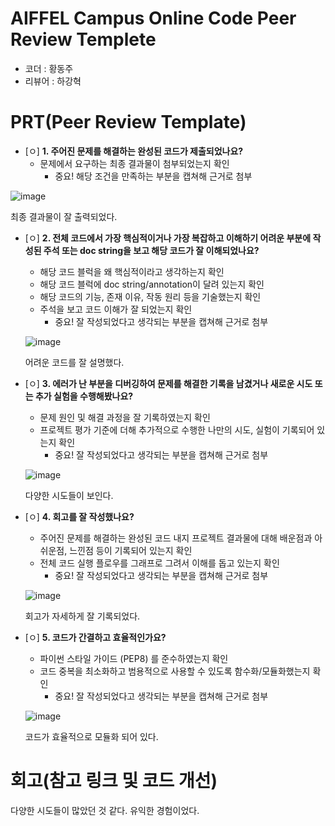 # AIFFEL Campus Online Code Peer Review Templete
- 코더 : 황동주
- 리뷰어 : 하강혁


# PRT(Peer Review Template)
- [ㅇ]  **1. 주어진 문제를 해결하는 완성된 코드가 제출되었나요?**
    - 문제에서 요구하는 최종 결과물이 첨부되었는지 확인
        - 중요! 해당 조건을 만족하는 부분을 캡쳐해 근거로 첨부

![image](https://github.com/user-attachments/assets/69b995bb-26c7-40f5-8ab5-316f552f724b)

최종 결과물이 잘 출력되었다.

          
    
- [ㅇ]  **2. 전체 코드에서 가장 핵심적이거나 가장 복잡하고 이해하기 어려운 부분에 작성된 
주석 또는 doc string을 보고 해당 코드가 잘 이해되었나요?**
    - 해당 코드 블럭을 왜 핵심적이라고 생각하는지 확인
    - 해당 코드 블럭에 doc string/annotation이 달려 있는지 확인
    - 해당 코드의 기능, 존재 이유, 작동 원리 등을 기술했는지 확인
    - 주석을 보고 코드 이해가 잘 되었는지 확인
        - 중요! 잘 작성되었다고 생각되는 부분을 캡쳐해 근거로 첨부

    ![image](https://github.com/user-attachments/assets/ccfc3e67-effa-4407-b396-8a8e134c9f9d)

    어려운 코드를 잘 설명했다.

        
- [ㅇ]  **3. 에러가 난 부분을 디버깅하여 문제를 해결한 기록을 남겼거나
새로운 시도 또는 추가 실험을 수행해봤나요?**
    - 문제 원인 및 해결 과정을 잘 기록하였는지 확인
    - 프로젝트 평가 기준에 더해 추가적으로 수행한 나만의 시도, 
    실험이 기록되어 있는지 확인
        - 중요! 잘 작성되었다고 생각되는 부분을 캡쳐해 근거로 첨부
     
    ![image](https://github.com/user-attachments/assets/669daf09-468e-4b21-9934-30d7f4a6d40d)

  다양한 시도들이 보인다.

        
- [ㅇ]  **4. 회고를 잘 작성했나요?**
    - 주어진 문제를 해결하는 완성된 코드 내지 프로젝트 결과물에 대해
    배운점과 아쉬운점, 느낀점 등이 기록되어 있는지 확인
    - 전체 코드 실행 플로우를 그래프로 그려서 이해를 돕고 있는지 확인
        - 중요! 잘 작성되었다고 생각되는 부분을 캡쳐해 근거로 첨부

    ![image](https://github.com/user-attachments/assets/5533c278-28dc-4b79-aaef-746ea00038c7)

  회고가 자세하게 잘 기록되었다.

        
- [ㅇ]  **5. 코드가 간결하고 효율적인가요?**
    - 파이썬 스타일 가이드 (PEP8) 를 준수하였는지 확인
    - 코드 중복을 최소화하고 범용적으로 사용할 수 있도록 함수화/모듈화했는지 확인
        - 중요! 잘 작성되었다고 생각되는 부분을 캡쳐해 근거로 첨부

    ![image](https://github.com/user-attachments/assets/3f7d8cc9-ad74-4185-9c54-a93684fe3d31)

  코드가 효율적으로 모듈화 되어 있다.



# 회고(참고 링크 및 코드 개선)

다양한 시도들이 많았던 것 같다. 유익한 경험이었다.
